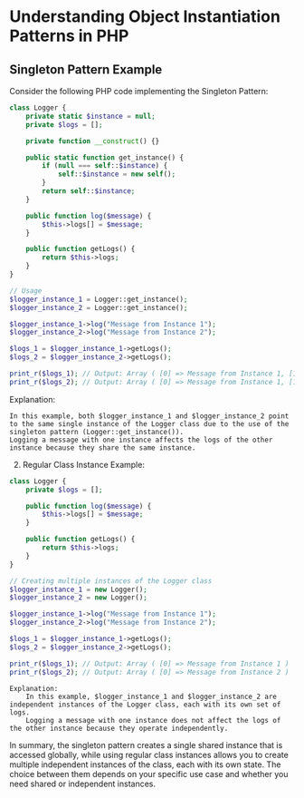 # Understanding Object Instantiation Patterns in PHP

## Singleton Pattern Example

Consider the following PHP code implementing the Singleton Pattern:

```php
class Logger {
    private static $instance = null;
    private $logs = [];

    private function __construct() {}

    public static function get_instance() {
        if (null === self::$instance) {
            self::$instance = new self();
        }
        return self::$instance;
    }

    public function log($message) {
        $this->logs[] = $message;
    }

    public function getLogs() {
        return $this->logs;
    }
}

// Usage
$logger_instance_1 = Logger::get_instance();
$logger_instance_2 = Logger::get_instance();

$logger_instance_1->log("Message from Instance 1");
$logger_instance_2->log("Message from Instance 2");

$logs_1 = $logger_instance_1->getLogs();
$logs_2 = $logger_instance_2->getLogs();

print_r($logs_1); // Output: Array ( [0] => Message from Instance 1, [1] => Message from Instance 2 )
print_r($logs_2); // Output: Array ( [0] => Message from Instance 1, [1] => Message from Instance 2 )

```

Explanation:

    In this example, both $logger_instance_1 and $logger_instance_2 point to the same single instance of the Logger class due to the use of the singleton pattern (Logger::get_instance()).
    Logging a message with one instance affects the logs of the other instance because they share the same instance.

2. Regular Class Instance Example:
```php
class Logger {
    private $logs = [];

    public function log($message) {
        $this->logs[] = $message;
    }

    public function getLogs() {
        return $this->logs;
    }
}

// Creating multiple instances of the Logger class
$logger_instance_1 = new Logger();
$logger_instance_2 = new Logger();

$logger_instance_1->log("Message from Instance 1");
$logger_instance_2->log("Message from Instance 2");

$logs_1 = $logger_instance_1->getLogs();
$logs_2 = $logger_instance_2->getLogs();

print_r($logs_1); // Output: Array ( [0] => Message from Instance 1 )
print_r($logs_2); // Output: Array ( [0] => Message from Instance 2 )
```
    Explanation:
        In this example, $logger_instance_1 and $logger_instance_2 are independent instances of the Logger class, each with its own set of logs.
        Logging a message with one instance does not affect the logs of the other instance because they operate independently.

In summary, the singleton pattern creates a single shared instance that is accessed globally, while using regular class instances allows you to create multiple independent instances of the class, each with its own state. The choice between them depends on your specific use case and whether you need shared or independent instances.
